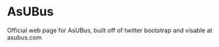 AsUBus
===========

Official web page for AsUBus, built off of twitter bootstrap and visable at asubus.com
